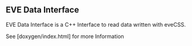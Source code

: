 ## EVE Data Interface
EVE Data Interface is a C++ Interface to read data written with eveCSS.

See [doxygen/index.html] for more Information
